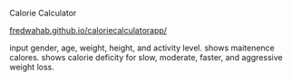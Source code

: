 Calorie Calculator

[fredwahab.github.io/caloriecalculatorapp/](https://fredwahab.github.io/caloriecalculatorapp/)

input gender, age, weight, height, and activity level.
shows maitenence calores.
shows calorie deficity for slow, moderate, faster, and aggressive weight loss.
